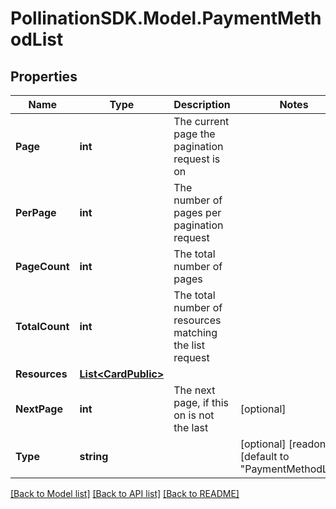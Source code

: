 
# PollinationSDK.Model.PaymentMethodList

## Properties

Name | Type | Description | Notes
------------ | ------------- | ------------- | -------------
**Page** | **int** | The current page the pagination request is on | 
**PerPage** | **int** | The number of pages per pagination request | 
**PageCount** | **int** | The total number of pages | 
**TotalCount** | **int** | The total number of resources matching the list request | 
**Resources** | [**List&lt;CardPublic&gt;**](CardPublic.md) |  | 
**NextPage** | **int** | The next page, if this on is not the last | [optional] 
**Type** | **string** |  | [optional] [readonly] [default to "PaymentMethodList"]

[[Back to Model list]](../README.md#documentation-for-models)
[[Back to API list]](../README.md#documentation-for-api-endpoints)
[[Back to README]](../README.md)

